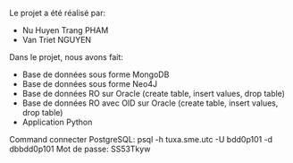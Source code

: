 Le projet a été réalisé par:
*  Nu Huyen Trang PHAM
*  Van Triet NGUYEN


Dans le projet, nous avons fait:
*  Base de données sous forme MongoDB
*  Base de données sous forme Neo4J
*  Base de données RO sur Oracle (create table, insert values, drop table)
*  Base de données RO avec OID sur Oracle (create table, insert values, drop table)
*  Application Python

Command connecter PostgreSQL:
psql -h tuxa.sme.utc -U bdd0p101 -d dbbdd0p101
Mot de passe: SS53Tkyw

